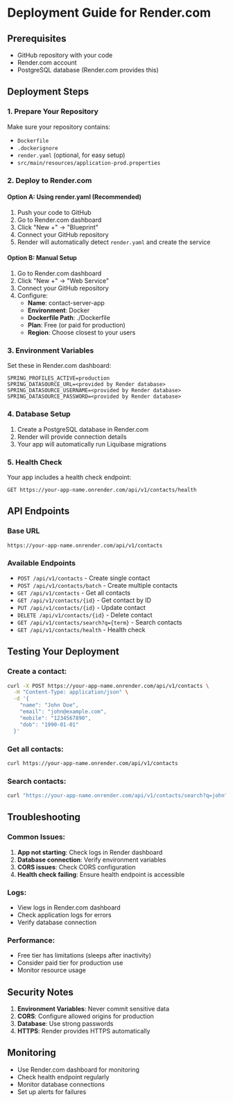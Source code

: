 # Deployment Guide for Render.com

## Prerequisites
- GitHub repository with your code
- Render.com account
- PostgreSQL database (Render.com provides this)

## Deployment Steps

### 1. Prepare Your Repository
Make sure your repository contains:
- `Dockerfile`
- `.dockerignore`
- `render.yaml` (optional, for easy setup)
- `src/main/resources/application-prod.properties`

### 2. Deploy to Render.com

#### Option A: Using render.yaml (Recommended)
1. Push your code to GitHub
2. Go to Render.com dashboard
3. Click "New +" → "Blueprint"
4. Connect your GitHub repository
5. Render will automatically detect `render.yaml` and create the service

#### Option B: Manual Setup
1. Go to Render.com dashboard
2. Click "New +" → "Web Service"
3. Connect your GitHub repository
4. Configure:
   - **Name**: contact-server-app
   - **Environment**: Docker
   - **Dockerfile Path**: ./Dockerfile
   - **Plan**: Free (or paid for production)
   - **Region**: Choose closest to your users

### 3. Environment Variables
Set these in Render.com dashboard:

```
SPRING_PROFILES_ACTIVE=production
SPRING_DATASOURCE_URL=<provided by Render database>
SPRING_DATASOURCE_USERNAME=<provided by Render database>
SPRING_DATASOURCE_PASSWORD=<provided by Render database>
```

### 4. Database Setup
1. Create a PostgreSQL database in Render.com
2. Render will provide connection details
3. Your app will automatically run Liquibase migrations

### 5. Health Check
Your app includes a health check endpoint:
```
GET https://your-app-name.onrender.com/api/v1/contacts/health
```

## API Endpoints

### Base URL
```
https://your-app-name.onrender.com/api/v1/contacts
```

### Available Endpoints
- `POST /api/v1/contacts` - Create single contact
- `POST /api/v1/contacts/batch` - Create multiple contacts
- `GET /api/v1/contacts` - Get all contacts
- `GET /api/v1/contacts/{id}` - Get contact by ID
- `PUT /api/v1/contacts/{id}` - Update contact
- `DELETE /api/v1/contacts/{id}` - Delete contact
- `GET /api/v1/contacts/search?q={term}` - Search contacts
- `GET /api/v1/contacts/health` - Health check

## Testing Your Deployment

### Create a contact:
```bash
curl -X POST https://your-app-name.onrender.com/api/v1/contacts \
  -H "Content-Type: application/json" \
  -d '{
    "name": "John Doe",
    "email": "john@example.com",
    "mobile": "1234567890",
    "dob": "1990-01-01"
  }'
```

### Get all contacts:
```bash
curl https://your-app-name.onrender.com/api/v1/contacts
```

### Search contacts:
```bash
curl "https://your-app-name.onrender.com/api/v1/contacts/search?q=john"
```

## Troubleshooting

### Common Issues:
1. **App not starting**: Check logs in Render dashboard
2. **Database connection**: Verify environment variables
3. **CORS issues**: Check CORS configuration
4. **Health check failing**: Ensure health endpoint is accessible

### Logs:
- View logs in Render.com dashboard
- Check application logs for errors
- Verify database connection

### Performance:
- Free tier has limitations (sleeps after inactivity)
- Consider paid tier for production use
- Monitor resource usage

## Security Notes

1. **Environment Variables**: Never commit sensitive data
2. **CORS**: Configure allowed origins for production
3. **Database**: Use strong passwords
4. **HTTPS**: Render provides HTTPS automatically

## Monitoring

- Use Render.com dashboard for monitoring
- Check health endpoint regularly
- Monitor database connections
- Set up alerts for failures
